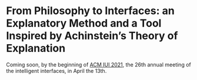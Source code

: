 # From Philosophy to Interfaces: an Explanatory Method and a Tool Inspired by Achinstein’s Theory of Explanation

Coming soon, by the beginning of [ACM IUI 2021](https://iui.acm.org/2021/), the 26th annual meeting of the intelligent interfaces, in April the 13th.
